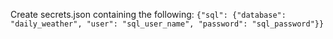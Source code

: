 Create secrets.json containing the following:
```{"sql": {"database": "daily_weather", "user": "sql_user_name", "password": "sql_password"}}```
